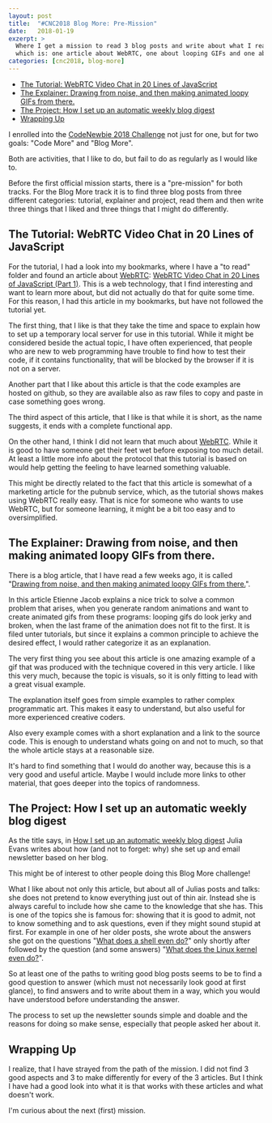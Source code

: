 ```yaml
---
layout: post
title:  "#CNC2018 Blog More: Pre-Mission"
date:   2018-01-19
exzerpt: >
  Where I get a mission to read 3 blog posts and write about what I read,
  which is: one article about WebRTC, one about looping GIFs and one about creating a mailing list.
categories: [cnc2018, blog-more]
---
```


* [The Tutorial: WebRTC Video Chat in 20 Lines of JavaScript](#the-tutorial-webrtc-video-chat-in-20-lines-of-javascript)
* [The Explainer: Drawing from noise, and then making animated loopy GIFs from there.](#the-explainer-drawing-from-noise-and-then-making-animated-loopy-gifs-from-there)
* [The Project: How I set up an automatic weekly blog digest](#the-project-how-i-set-up-an-automatic-weekly-blog-digest)
* [Wrapping Up](#wrapping-up)


I enrolled into the [CodeNewbie 2018 Challenge][cnc2018] not just for one, but for two goals: "Code More" and "Blog More".

Both are activities, that I like to do, but fail to do as regularly as I would like to.

Before the first official mission starts, there is a "pre-mission" for both tracks. For the Blog More track it is to find three blog posts from three different categories: tutorial, explainer and project, read them and then write three things that I liked and three things that I might do differently.


## The Tutorial: WebRTC Video Chat in 20 Lines of JavaScript

For the tutorial, I had a look into my bookmarks, where I have a "to read" folder and found an article about [WebRTC][webrtc]: [WebRTC Video Chat in 20 Lines of JavaScript (Part 1)][tutorial]. This is a web technology, that I find interesting and want to learn more about, but did not actually do that for quite some time. For this reason, I had this article in my bookmarks, but have not followed the tutorial yet.

The first thing, that I like is that they take the time and space to explain how to set up a temporary local server for use in this tutorial. While it might be considered beside the actual topic, I have often experienced, that people who are new to web programming have trouble to find how to test their code, if it contains functionality, that will be blocked by the browser if it is not on a server.

Another part that I like about this article is that the code examples are hosted on github, so they are available also as raw files to copy and paste in case something goes wrong.

The third aspect of this article, that I like is that while it is short, as the name suggests, it ends with a complete functional app.

On the other hand, I think I did not learn that much about [WebRTC][webrtc]. While it is good to have someone get their feet wet before exposing too much detail. At least a little more info about the protocol that this tutorial is based on would help getting the feeling to have learned something valuable.

This might be directly related to the fact that this article is somewhat of a marketing article for the pubnub service, which, as the tutorial shows makes using WebRTC really easy. That is nice for someone who wants to use WebRTC, but for someone learning, it might be a bit too easy and to oversimplified.

## The Explainer: Drawing from noise, and then making animated loopy GIFs from there.

There is a blog article, that I have read a few weeks ago, it is called "[Drawing from noise, and then making animated loopy GIFs from there.][explainer]".

In this article Etienne Jacob explains a nice trick to solve a common problem that arises, when you generate random animations and want to create animated gifs from these programs: looping gifs do look jerky and broken, when the last frame of the animation does not fit to the first. It is filed unter tutorials, but since it explains a common principle to achieve the desired effect, I would rather categorize it as an explanation.

The very first thing you see about this article is one amazing example of a gif that was produced with the technique covered in this very article. I like this very much, because the topic is visuals, so it is only fitting to lead with a great visual example.

The explanation itself goes from simple examples to rather complex programmatic art. This makes it easy to understand, but also useful for more experienced creative coders.

Also every example comes with a short explanation and a link to the source code. This is enough to understand whats going on and not to much, so that the whole article stays at a reasonable size.

It's hard to find something that I would do another way, because this is a very good and useful article. Maybe I would include more links to other material, that goes deeper into the topics of randomness.

## The Project: How I set up an automatic weekly blog digest

As the title says, in [How I set up an automatic weekly blog digest][project] Julia Evans writes about how (and not to forget: why) she set up and email newsletter based on her blog.

This might be of interest to other people doing this Blog More challenge!

What I like about not only this article, but about all of Julias posts and talks: she does not pretend to know everything just out of thin air. Instead she is always careful to include how she came to the knowledge that she has. This is one of the topics she is famous for: showing that it is good to admit, not to know something and to ask questions, even if they might sound stupid at first. For example in one of her older posts, she wrote about the answers she got on the questions "[What does a shell even do?][shell]" only shortly after followed by the question (and some answers) "[What does the Linux kernel even do?][kernel]".

So at least one of the paths to writing good blog posts seems to be to find a good question to answer (which must not necessarily look good at first glance), to find answers and to write about them in a way, which you would have understood before understanding the answer.

The process to set up the newsletter sounds simple and doable and the reasons for doing so make sense, especially that people asked her about it.

## Wrapping Up

I realize, that I have strayed from the path of the mission. I did not find 3 good aspects and 3 to make differently for every of the 3 articles. But I think I have had a good look into what it is that works with these articles and what doesn't work.

I'm curious about the next (first) mission.

[cnc2018]: http://2018.codenewbie.org/
[tutorial]: https://www.pubnub.com/blog/2015-08-25-webrtc-video-chat-app-in-20-lines-of-javascript/
[webrtc]: https://developer.mozilla.org/en-US/docs/Web/API/WebRTC_API
[explainer]: https://necessarydisorder.wordpress.com/2017/11/15/drawing-from-noise-and-then-making-animated-loopy-gifs-from-there/
[project]: https://jvns.ca/blog/2017/12/28/making-a-weekly-newsletter/
[shell]: https://jvns.ca/blog/2013/09/30/hacker-school-day-2-what-does-a-shell-even-do/
[kernel]: https://jvns.ca/blog/2013/10/02/day-3-what-does-the-linux-kernel-even-do/
